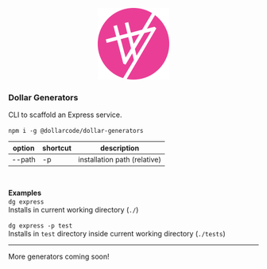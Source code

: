 <div align="center">

![Dollar Generators](icon-144.png)

</div>

### Dollar Generators

CLI to scaffold an Express service.

`npm i -g @dollarcode/dollar-generators`

option | shortcut | description
---|--- | ---
--path | -p | installation path (relative)
<br />

__Examples__
<br />
`dg express`<br />
Installs in current working directory (`./`)

`dg express -p test`<br />
Installs in `test` directory inside current working directory (`./tests`)

---
More generators coming soon!
